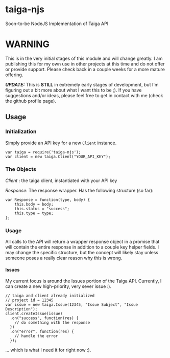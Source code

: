 # taiga-njs
Soon-to-be NodeJS Implementation of Taiga API

# WARNING
This is in the very initial stages of this module and will change greatly.
I am publishing this for my own use in other projects at this time and
do not offer or provide support. Please check back in a couple weeks
for a more mature offering.

**_UPDATE:_**  This is **STILL** in extremely early stages of development, but I'm figuring out a bit more about what I want this to be ;). If you have suggestions and/or ideas, please feel free to get in contact with me (check the github profile page). 

## Usage
### Initialization
Simply provide an API key for a new `Client` instance.

```
var taiga = require('taiga-njs');
var client = new taiga.Client("YOUR_API_KEY");
```

### The Objects

*Client* : the taiga client, instantiated with your API key

*Response*: The response wrapper. Has the following structure (so far): 
```
var Response = function(type, body) { 
	this.body = body; 
	this.status = "success";
	this.type = type;
};
```

### Usage
All calls to the API will return a wrapper response object in a promise that will contain the entire response in addition to a couple key helper fields. I may change the specific structure, but the concept will likely stay unless someone poses a really clear reason why this is wrong. 

#### Issues
My current focus is around the Issues portion of the Taiga API. Currently, I can create a new high-priority, very sever issue :). 

```
// taiga and client already initialized
// project id = 12345
var issue = new taiga.Issue(12345, "Issue Subject", "Issue Description");
client.createIssue(issue)
  .on("success", function(res) {
  	// do something with the response  })
  .on("error", function(res) {
  	// handle the error  });
```

... which is what I need it for right now :).
